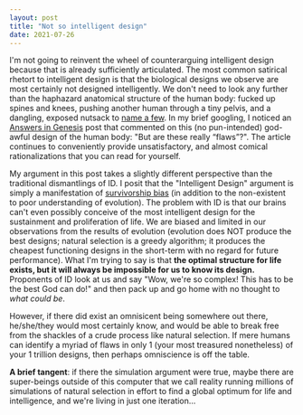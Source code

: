 ```yaml
---
layout: post
title: "Not so intelligent design"
date: 2021-07-26
---
```


I'm not going to reinvent the wheel of counterarguing intelligent design because that is already sufficiently articulated. The most common satirical 
rhetort to intelligent design is that the biological designs we observe are most certainly not designed intelligently. We don't need to look any further
than the haphazard anatomical structure of the human body: fucked up spines and knees, pushing another human through a tiny pelvis, and a dangling, 
exposed nutsack to [name a few](https://getpocket.com/explore/item/top-10-design-flaws-in-the-human-body). In my brief googling, I noticed
an [Answers in Genesis](https://answersingenesis.org/human-body/is-human-body-bad-design/) post that commented on this
(no pun-intended) god-awful design of the human body: "But are these really “flaws”?". The article continues to conveniently provide unsatisfactory, and 
almost comical rationalizations that you can read for yourself. 

My argument in this post takes a slightly different perspective than the traditional dismantlings of ID. I posit that the "Intelligent Design" argument is simply a manifestation of [survivorship bias](https://en.wikipedia.org/wiki/Survivorship_bias) (in addition to the 
non-existent to poor understanding of evolution). The problem with ID is that our brains can't even possibly conceive of the most intelligent design for 
the sustainment and proliferation of life. We are biased and limited in our observations from the results of evolution (evolution does NOT produce the best designs; natural selection
is a greedy algorithm; it produces the cheapest functioning designs in the short-term with no regard for future performance). What I'm trying to say is that 
**the optimal structure for life exists, but it will always be impossible for us to know its design.** Proponents of ID look at us and say "Wow, we're so complex! This has to be the best God can do!" and then pack
up and go home with no thought to *what could be*. 

However, if there did exist an omnisicent being somewhere out there, he/she/they would most certainly
know, and would be able to break free from the shackles of a crude process like natural selection. If mere humans can identify a myriad of flaws in only 1 (your most treasured nonetheless) of your 1 trillion designs, then perhaps 
omniscience is off the table. 

**A brief tangent**: if there the simulation argument were true, maybe there are super-beings outside of this computer that we call reality
running millions of simulations of natural selection in effort to find a global optimum for life and intelligence, and we're living in just one iteration...
